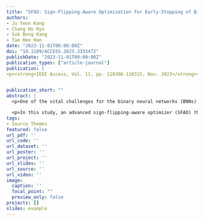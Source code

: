 ```yaml
---
title: "SFAO: Sign-Flipping-Aware Optimization for Early-Stopping of Binarized Neural Networks"
authors:
- Ju Yeon Kang
- Chang Ho Ryu
- Suk Bong Kang
- Tae Hee Han
date: "2023-11-01T00:00:00Z"
doi: "10.1109/ACCESS.2023.3332472"
publishDate: "2023-11-01T00:00:00Z"
publication_types: ["article-journal"]
publication: |
<p><strong>IEEE Access, Vol. 11, pp. 128306-128315, Nov. 2023</strong></p>


publication_short: ""
abstract: |
  <p>One of the vital challenges for the binary neural networks (BNNs) is improving their inference performance by expanding their data representation capabilities for figuring out delicate patterns and nuances in the data. Addressing the explosive computational demands on neural network training is essential to guarantee sustainable development and scalable deployment. However, mitigating the increase in the computational cost during the training phase is critical for ensuring sustainability and scalability during deployment.</p>

  <p>In this study, an advanced sign-flipping-aware optimizer (SFAO) that focuses on BNNs was introduced to diminish the computational burden. SFAO balanced the model performance and computational cost through sign-flipping-aware updating rules throughout the training of BNNs. SFAO optimizer, tailored for BNNs with binary weight-specific updating rules, considerably reduced the computing resources needed for training on the CIFAR-10 dataset. Specifically, it surpassed the conventional full-precision updating rule by reducing the total instruction count by 21.89%. In contrast, SFAO showed a marginal 0.44% decline in the image classification accuracy relative to the updating rules for the full-precision parameters. Furthermore, the implementation of early stopping using the sign flip rate led to a notable reduction of 9.37% in the average computation time per network for the ImageNet dataset.</p>
tags:
- Source Themes
featured: false
url_pdf: ''
url_code: ''
url_dataset: ''
url_poster: ''
url_project: ''
url_slides: ''
url_source: ''
url_video: ''
image:
  caption: ''
  focal_point: ""
  preview_only: false
projects: []
slides: example
---
```


